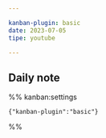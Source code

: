 ```yaml
---

kanban-plugin: basic
date: 2023-07-05
tipe: youtube

---
```


## Daily note





%% kanban:settings
```
{"kanban-plugin":"basic"}
```
%%